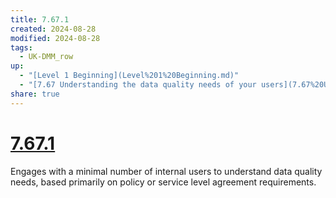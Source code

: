 ```yaml
---
title: 7.67.1
created: 2024-08-28
modified: 2024-08-28
tags:
  - UK-DMM_row
up:
  - "[Level 1 Beginning](Level%201%20Beginning.md)"
  - "[7.67 Understanding the data quality needs of your users](7.67%20Understanding%20the%20data%20quality%20needs%20of%20your%20users.md)"
share: true
---
```

# [7.67.1](7.67.1.md)

Engages with a minimal number of internal users to understand data quality needs, based primarily on policy or service level agreement requirements.
